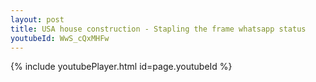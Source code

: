 ```yaml
---
layout: post
title: USA house construction - Stapling the frame whatsapp status
youtubeId: WwS_cQxMHFw
---
```


{% include youtubePlayer.html id=page.youtubeId %}
